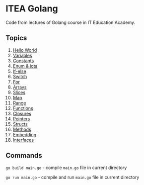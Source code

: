 # ITEA Golang

Code from lectures of Golang course in IT Education Academy.

## Topics

1. [Hello World](hello_world.go)
2. [Variables](variables.go)
3. [Constants](constants.go)
4. [Enum & iota](enum_iota.go)
5. [If-else](if_else.go)
6. [Switch](switch.go)
7. [For](for.go)
8. [Arrays](arrays.go)
9. [Slices](slices.go)
10. [Map](map.go)
11. [Range](range.go)
12. [Functions](functions.go)
13. [Closures](closures.go)
14. [Pointers](pointers.go)
15. [Structs](structs.go)
16. [Methods](methods.go)
17. [Embedding](embedding.go)
18. [Interfaces](interfaces.go)

## Commands

`go build main.go` - compile `main.go` file in current directory

`go run main.go` - compile and run `main.go` file in current directory
